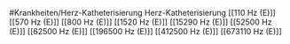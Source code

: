 #Krankheiten/Herz-Katheterisierung
Herz-Katheterisierung
[[110 Hz (E)]]
[[570 Hz (E)]]
[[800 Hz (E)]]
[[1520 Hz (E)]]
[[15290 Hz (E)]]
[[52500 Hz (E)]]
[[62500 Hz (E)]]
[[196500 Hz (E)]]
[[412500 Hz (E)]]
[[673110 Hz (E)]]